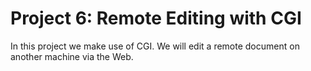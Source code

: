 # Project 6: Remote Editing with CGI

In this project we make use of CGI. We will edit a remote document 
on another machine via the Web.
